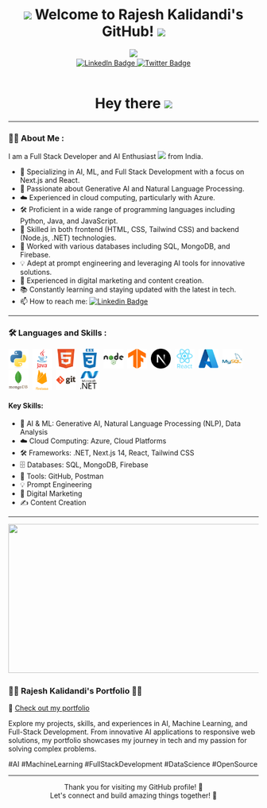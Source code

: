 <h1 align="center">
  <img src="https://media.giphy.com/media/hvRJCLFzcasrR4ia7z/giphy.gif" width="30px"/>
  Welcome to Rajesh Kalidandi's GitHub!
  <img src="https://media.giphy.com/media/hvRJCLFzcasrR4ia7z/giphy.gif" width="30px"/>
</h1>

<div id="header" align="center">
  <img src="https://media.giphy.com/media/M9gbBd9nbDrOTu1Mqx/giphy.gif" width="100"/>
</div>

<div id="badges" align="center">
  <a href="https://www.linkedin.com/in/rajesh-kalidandi/">
    <img src="https://img.shields.io/badge/LinkedIn-blue?style=for-the-badge&logo=linkedin&logoColor=white" alt="LinkedIn Badge"/>
  </a>
  <a href="https://twitter.com/RajeshKalidandi">
    <img src="https://img.shields.io/badge/Twitter-blue?style=for-the-badge&logo=twitter&logoColor=white" alt="Twitter Badge"/>
  </a>
</div>

<div align="center">
  <img src="https://komarev.com/ghpvc/?username=RajeshKalidandi&style=flat-square&color=blue" alt=""/>
</div>

<h1 align="center">
  Hey there
  <img src="https://media.giphy.com/media/hvRJCLFzcasrR4ia7z/giphy.gif" width="30px"/>
</h1>

---

### :man_technologist: About Me :

I am a Full Stack Developer and AI Enthusiast <img src="https://media.giphy.com/media/WUlplcMpOCEmTGBtBW/giphy.gif" width="30"> from India.

- :rocket: Specializing in AI, ML, and Full Stack Development with a focus on Next.js and React.
- :brain: Passionate about Generative AI and Natural Language Processing.
- :cloud: Experienced in cloud computing, particularly with Azure.
- :hammer_and_wrench: Proficient in a wide range of programming languages including Python, Java, and JavaScript.
- :art: Skilled in both frontend (HTML, CSS, Tailwind CSS) and backend (Node.js, .NET) technologies.
- :floppy_disk: Worked with various databases including SQL, MongoDB, and Firebase.
- :bulb: Adept at prompt engineering and leveraging AI tools for innovative solutions.
- :mega: Experienced in digital marketing and content creation.
- :books: Constantly learning and staying updated with the latest in tech.
- :mailbox: How to reach me: [![Linkedin Badge](https://img.shields.io/badge/-RajeshKalidandi-blue?style=flat&logo=Linkedin&logoColor=white)](https://www.linkedin.com/in/rajesh-kalidandi/)

---


### :hammer_and_wrench: Languages and Skills :

<div>
  <img src="https://github.com/devicons/devicon/blob/master/icons/python/python-original.svg" title="Python" alt="Python" width="40" height="40"/>&nbsp;
  <img src="https://github.com/devicons/devicon/blob/master/icons/java/java-original-wordmark.svg" title="Java" alt="Java" width="40" height="40"/>&nbsp;
  <img src="https://github.com/devicons/devicon/blob/master/icons/html5/html5-original.svg" title="HTML5" alt="HTML" width="40" height="40"/>&nbsp;
  <img src="https://github.com/devicons/devicon/blob/master/icons/css3/css3-plain-wordmark.svg"  title="CSS3" alt="CSS" width="40" height="40"/>&nbsp;
  <img src="https://github.com/devicons/devicon/blob/master/icons/nodejs/nodejs-original-wordmark.svg" title="NodeJS" alt="NodeJS" width="40" height="40"/>&nbsp;
  <img src="https://github.com/devicons/devicon/blob/master/icons/tensorflow/tensorflow-original.svg" title="TensorFlow" alt="TensorFlow" width="40" height="40"/>&nbsp;
  <img src="https://github.com/devicons/devicon/blob/master/icons/nextjs/nextjs-original.svg" title="Next.js" alt="Next.js" width="40" height="40"/>&nbsp;
  <img src="https://github.com/devicons/devicon/blob/master/icons/react/react-original-wordmark.svg" title="React" alt="React" width="40" height="40"/>&nbsp;
  <img src="https://github.com/devicons/devicon/blob/master/icons/azure/azure-original.svg" title="Azure" alt="Azure" width="40" height="40"/>&nbsp;
  <img src="https://github.com/devicons/devicon/blob/master/icons/mysql/mysql-original-wordmark.svg" title="MySQL"  alt="MySQL" width="40" height="40"/>&nbsp;
  <img src="https://github.com/devicons/devicon/blob/master/icons/mongodb/mongodb-original-wordmark.svg" title="MongoDB" alt="MongoDB" width="40" height="40"/>&nbsp;
  <img src="https://github.com/devicons/devicon/blob/master/icons/firebase/firebase-plain-wordmark.svg" title="Firebase" alt="Firebase" width="40" height="40"/>&nbsp;
  <img src="https://github.com/devicons/devicon/blob/master/icons/git/git-original-wordmark.svg" title="Git" alt="Git" width="40" height="40"/>&nbsp;
  <img src="https://github.com/devicons/devicon/blob/master/icons/dot-net/dot-net-original-wordmark.svg" title=".NET" alt=".NET" width="40" height="40"/>
</div>

#### Key Skills:
- 🤖 AI & ML: Generative AI, Natural Language Processing (NLP), Data Analysis
- ☁️ Cloud Computing: Azure, Cloud Platforms
- 🛠️ Frameworks: .NET, Next.js 14, React, Tailwind CSS
- 🗄️ Databases: SQL, MongoDB, Firebase
- 🔧 Tools: GitHub, Postman
- 💡 Prompt Engineering
- 🚀 Digital Marketing
- ✍️ Content Creation

---

<div align="center">
  <img src="https://media.giphy.com/media/dWesBcTLavkZuG35MI/giphy.gif" width="600" height="300"/>
</div>

### 👨‍💻 Rajesh Kalidandi's Portfolio 👨‍💻

🚀 [Check out my portfolio](https://rajeshkalidandi.netlify.app)

Explore my projects, skills, and experiences in AI, Machine Learning, and Full-Stack Development. From innovative AI applications to responsive web solutions, my portfolio showcases my journey in tech and my passion for solving complex problems.

#AI #MachineLearning #FullStackDevelopment #DataScience #OpenSource

---

<div align="center">
  Thank you for visiting my GitHub profile! 🙏
  <br>
  Let's connect and build amazing things together! 🚀
</div>
